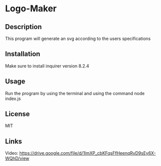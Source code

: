 # Logo-Maker

## Description
This program will generate an svg according to the users specifications

## Installation
Make sure to install inquirer version 8.2.4

## Usage
Run the program by using the terminal and using the command node index.js

## License
MIT

## Links
Video: https://drive.google.com/file/d/1lmXP_cbKFqsFfHeenqRvD9sEy6X-WQhD/view